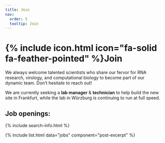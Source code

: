```yaml
---
title: Join
nav:
  order: 5
  tooltip: Join
---
```


# {% include icon.html icon="fa-solid fa-feather-pointed" %}Join

We always welcome talented scientists who share our fervor for RNA research, virology, and computational biology to become part of our dynamic team. Don’t hesitate to reach out!

We are currently seeking a **lab manager** & **technician** to help build the new site in Frankfurt, while the lab in Würzburg is continuing to run at full speed.

## Job openings:


{% include search-info.html %}

{% include list.html data="jobs" component="post-excerpt" %}
